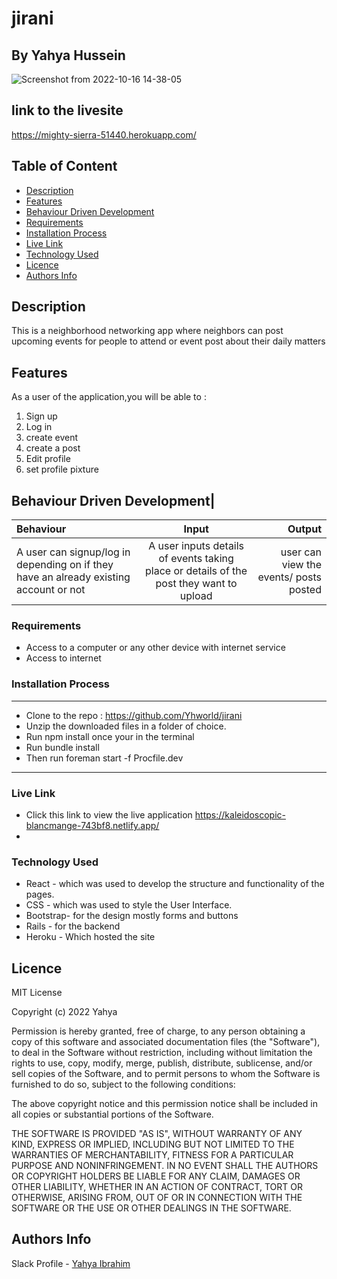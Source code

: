 # jirani
 ## By Yahya Hussein
 ![Screenshot from 2022-10-16 14-38-05](https://user-images.githubusercontent.com/74947307/196033256-3352ff87-1cfa-423b-a69a-4b0c4592c1ee.png)


 

## link to the livesite
https://mighty-sierra-51440.herokuapp.com/

## Table of Content
 - [Description](#description)
 - [Features](#features)
 - [Behaviour Driven Development](#Behaviour-Driven-Development)
 - [Requirements](#requirements)
 - [Installation Process](#installation-Process)
 - [Live Link](#Live-Link)
 - [Technology  Used](#technology-Used)
 - [Licence](#licence)
 - [Authors Info](#Authors-Info)
 
 ## Description
 <p>This is a neighborhood networking app where neighbors can post upcoming events for people to attend or event post about their daily matters</p>
 
 ## Features
As a user of the application,you will be able to :
1. Sign up
2. Log in
3. create event
4. create a post
5.  Edit profile
6. set profile pixture

## Behaviour Driven Development|
| Behaviour      | Input        | Output       |
| :------------- | :----------: | -----------: |
| A user can signup/log in depending on if they have an already existing account or not | A user inputs details of events taking place or details of the post they want to upload | user can view the events/ posts posted   |

###  Requirements
 * Access to  a computer or any other device with internet service
 * Access to internet

### Installation Process
 ****
 * Clone to the repo : https://github.com/Yhworld/jirani
* Unzip the downloaded files in a folder of choice.
* Run npm install once your in the terminal
* Run bundle install
* Then run foreman start -f Procfile.dev
 ****

### Live Link
- Click this link to view the live application https://kaleidoscopic-blancmange-743bf8.netlify.app/
- 
### Technology  Used
* React - which was used to develop the structure and functionality of the pages.
* CSS - which was used to style the User Interface.
* Bootstrap- for the design mostly forms and buttons
* Rails - for the backend
* Heroku - Which hosted the site

## Licence
MIT License

Copyright (c) 2022 Yahya

Permission is hereby granted, free of charge, to any person obtaining a copy
of this software and associated documentation files (the "Software"), to deal
in the Software without restriction, including without limitation the rights
to use, copy, modify, merge, publish, distribute, sublicense, and/or sell
copies of the Software, and to permit persons to whom the Software is
furnished to do so, subject to the following conditions:

The above copyright notice and this permission notice shall be included in all
copies or substantial portions of the Software.

THE SOFTWARE IS PROVIDED "AS IS", WITHOUT WARRANTY OF ANY KIND, EXPRESS OR
IMPLIED, INCLUDING BUT NOT LIMITED TO THE WARRANTIES OF MERCHANTABILITY,
FITNESS FOR A PARTICULAR PURPOSE AND NONINFRINGEMENT. IN NO EVENT SHALL THE
AUTHORS OR COPYRIGHT HOLDERS BE LIABLE FOR ANY CLAIM, DAMAGES OR OTHER
LIABILITY, WHETHER IN AN ACTION OF CONTRACT, TORT OR OTHERWISE, ARISING FROM,
OUT OF OR IN CONNECTION WITH THE SOFTWARE OR THE USE OR OTHER DEALINGS IN THE
SOFTWARE.
## Authors Info
Slack Profile - [Yahya Ibrahim](https://app.slack.com/client/T077KKCG6/GLRQR61NW/user_profile/UKXCHMCNP?cdn_fallback=1)
